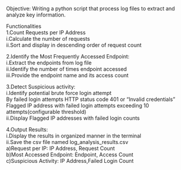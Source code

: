 Objective: Writing a python script that process log files to extract and analyze key information.  

Functionalities  
1.Count Requests per IP Address  
i.Calculate the number of requests  
ii.Sort and display in descending order of request count  

2.Identify the Most Frequently Accessed Endpoint:  
i.Extract the endpoints from log file  
ii.Identify the number of times endpoint accessed  
iii.Provide the endpoint name and its access count  

3.Detect Suspicious activity:  
i.Identify potential brute force login attempt  
	By failed login attempts HTTP status code 401 or “Invalid credentials”  
	Flagged IP address with failed login attempts exceeding 10 attempts(configurable threshold)  
ii.Display Flagged IP addresses with failed login counts  

4.Output Results:  
i.Display the results in organized manner in the terminal  
ii.Save the csv file named log_analysis_results.csv  
	a)Request per IP: IP Address, Request Count  
	b)Most Accessed Endpoint: Endpoint, Access Count  
	c)Suspicious Activity: IP Address,Failed Login Count  

	


